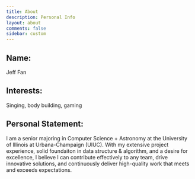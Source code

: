 ```yaml
---
title: About
description: Personal Info
layout: about
comments: false
sidebar: custom
---
```

## Name:

Jeff Fan

## Interests:

Singing, body building, gaming

## Personal Statement:

I am a senior majoring in Computer Science + Astronomy at the University of Illinois at Urbana-Champaign (UIUC). With my extensive project experience, solid foundaiton in data structure & algorithm, and a desire for excellence, I believe I can contribute effectively to any team, drive innovative solutions, and continuously deliver high-quality work that meets and exceeds expectations.
